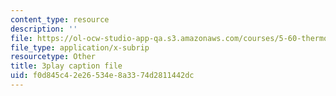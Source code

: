 ```yaml
---
content_type: resource
description: ''
file: https://ol-ocw-studio-app-qa.s3.amazonaws.com/courses/5-60-thermodynamics-kinetics-spring-2008/f0d845c42e26534e8a3374d2811442dc_DOq2YChGmlg.vtt
file_type: application/x-subrip
resourcetype: Other
title: 3play caption file
uid: f0d845c4-2e26-534e-8a33-74d2811442dc
---
```

